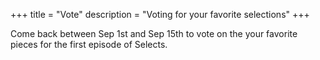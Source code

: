 +++
title = "Vote"
description = "Voting for your favorite selections"
+++

Come back between Sep 1st and Sep 15th to vote on the your favorite pieces for the first episode of Selects.
